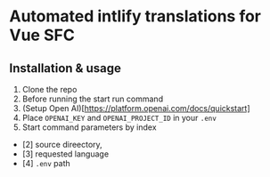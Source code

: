 # Automated intlify translations for Vue SFC

## Installation & usage

1. Clone the repo
2. Before running the start run command
3. (Setup Open AI)[https://platform.openai.com/docs/quickstart]
4. Place `OPENAI_KEY` and `OPENAI_PROJECT_ID` in your `.env`
5. Start command parameters by index

- [2] source direectory,
- [3] requested language
- [4] `.env` path
